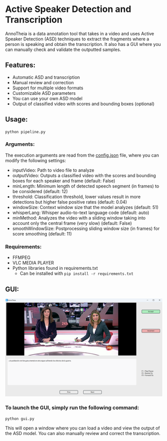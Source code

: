 # Active Speaker Detection and Transcription

AnnoTheia is a data annotation tool that takes in a video and uses Active Speaker Detection (ASD) techniques to extract the fragments where a person is speaking and obtain the transcription. It also has a GUI where you can manually check and validate the outputted samples.

## Features:

- Automatic ASD and transcription
- Manual review and correction
- Support for multiple video formats
- Customizable ASD parameters
- You can use your own ASD model
- Output of classified video with scores and bounding boxes (optional)

## Usage:

`python pipeline.py`

### Arguments:

The execution arguments are read from the [config.json](/config.json) file, where you can modify the following settings:

- inputVideo: Path to video file to analyze
- outputVideo: Outputs a classified video with the scores and bounding boxes for each speaker and frame (default: False)
- minLength: Minimum length of detected speech segment (in frames) to be considered (default: 12)
- threshold: Classification threshold, lower values result in more detections but higher false positive rates (default: 0.04)
- windowSize: Context window size that the model analyzes (default: 51)
- whisperLang: Whisper audio-to-text language code (default: auto)
- minMethod: Analyzes the video with a sliding window taking into account only the central frame (very slow) (default: False)
- smoothWindowSize: Postprocessing sliding window size (in frames) for score smoothing (default: 11)

### Requirements:
- FFMPEG
- VLC MEDIA PLAYER
- Python libraries found in requirements.txt
    - Can be installed with `pip install -r requirements.txt`

## GUI:
![Graphical user interface of AnnoTheia](./resources/interface.png)

### To launch the GUI, simply run the following command:

`python gui.py`

This will open a window where you can load a video and view the output of the ASD model. You can also manually review and correct the transcription.